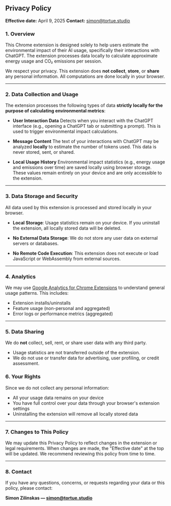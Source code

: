 ## **Privacy Policy**

**Effective date:** April 9, 2025
**Contact:** simon@tortue.studio

### **1. Overview**

This Chrome extension is designed solely to help users estimate the environmental impact of their AI usage, specifically their interactions with ChatGPT. The extension processes data locally to calculate approximate energy usage and CO₂ emissions per session.

We respect your privacy. This extension does **not collect**, **store**, or **share** any personal information. All computations are done locally in your browser.

---

### **2. Data Collection and Usage**

The extension processes the following types of data **strictly locally for the purpose of calculating environmental metrics**:

- **User Interaction Data**
  Detects when you interact with the ChatGPT interface (e.g., opening a ChatGPT tab or submitting a prompt). This is used to trigger environmental impact calculations.

- **Message Content**
  The text of your interactions with ChatGPT may be analyzed **locally** to estimate the number of tokens used. This data is never stored, sent, or shared.

- **Local Usage History**
  Environmental impact statistics (e.g., energy usage and emissions over time) are saved locally using browser storage. These values remain entirely on your device and are only accessible to the extension.

---

### **3. Data Storage and Security**

All data used by this extension is processed and stored locally in your browser.

- **Local Storage**:
  Usage statistics remain on your device. If you uninstall the extension, all locally stored data will be deleted.

- **No External Data Storage**:
  We do not store any user data on external servers or databases.

- **No Remote Code Execution**:
  This extension does not execute or load JavaScript or WebAssembly from external sources.

---

### **4. Analytics**

We may use [Google Analytics for Chrome Extensions](https://developer.chrome.com/docs/extensions/mv3/tut_analytics/) to understand general usage patterns. This includes:

- Extension installs/uninstalls
- Feature usage (non-personal and aggregated)
- Error logs or performance metrics (aggregated)

---

### **5. Data Sharing**

We do **not** collect, sell, rent, or share user data with any third party.

- Usage statistics are not transferred outside of the extension.
- We do not use or transfer data for advertising, user profiling, or credit assessment.

### **6. Your Rights**

Since we do not collect any personal information:

- All your usage data remains on your device
- You have full control over your data through your browser's extension settings
- Uninstalling the extension will remove all locally stored data 

---

### **7. Changes to This Policy**

We may update this Privacy Policy to reflect changes in the extension or legal requirements. When changes are made, the "Effective date" at the top will be updated. We recommend reviewing this policy from time to time.

---

### **8. Contact**

If you have any questions, concerns, or requests regarding your data or this policy, please contact:

**Simon Zilinskas — simon@tortue.studio**

